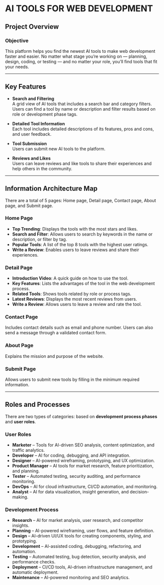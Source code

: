 
# AI TOOLS FOR WEB DEVELOPMENT

## Project Overview

### Objective  
This platform helps you find the newest AI tools to make web development faster and easier.
No matter what stage you’re working on — planning, design, coding, or testing — and no matter your role, you’ll find tools that fit your needs.

---

## Key Features

- **Search and Filtering**  
  A grid view of AI tools that includes a search bar and category filters. Users can find a tool by name or description and filter results based on role or development phase tags.

- **Detailed Tool Information**  
  Each tool includes detailed descriptions of its features, pros and cons, and user feedback.

- **Tool Submission**  
  Users can submit new AI tools to the platform.

- **Reviews and Likes**  
  Users can leave reviews and like tools to share their experiences and help others in the community.

---

## Information Architecture Map

There are a total of 5 pages: Home page, Detail page, Contact page, About page, and Submit page.

### Home Page
- **Top Trending**: Displays the tools with the most stars and likes.  
- **Search and Filter**: Allows users to search by keywords in the name or description, or filter by tag.  
- **Popular Tools**: A list of the top 8 tools with the highest user ratings.  
- **Write a Review**: Enables users to leave reviews and share their experiences.

### Detail Page
- **Introduction Video**: A quick guide on how to use the tool.  
- **Key Features**: Lists the advantages of the tool in the web development process.  
- **Related Tools**: Shows tools related by role or process tags.  
- **Latest Reviews**: Displays the most recent reviews from users.  
- **Write a Review**: Allows users to leave a review and rate the tool.

### Contact Page  
Includes contact details such as email and phone number. Users can also send a message through a validated contact form.

### About Page  
Explains the mission and purpose of the website.

### Submit Page  
Allows users to submit new tools by filling in the minimum required information.

---

## Roles and Processes

There are two types of categories: based on **development process phases** and **user roles**.

### User Roles
- **Marketer** – Tools for AI-driven SEO analysis, content optimization, and traffic analytics.  
- **Developer** – AI for coding, debugging, and API integration.  
- **Designer** – AI-powered wireframing, prototyping, and UX optimization.  
- **Product Manager** – AI tools for market research, feature prioritization, and planning.  
- **Tester** – Automated testing, security auditing, and performance monitoring.  
- **DevOps** – AI for cloud infrastructure, CI/CD automation, and monitoring.  
- **Analyst** – AI for data visualization, insight generation, and decision-making.

### Development Process
- **Research** – AI for market analysis, user research, and competitor insights.  
- **Planning** – AI-powered wireframing, user flows, and feature definition.  
- **Design** – AI-driven UI/UX tools for creating components, styling, and prototyping.  
- **Development** – AI-assisted coding, debugging, refactoring, and automation.  
- **Testing** – Automated testing, bug detection, security analysis, and performance checks.  
- **Deployment** – CI/CD tools, AI-driven infrastructure management, and automatic deployment.  
- **Maintenance** – AI-powered monitoring and SEO analytics.